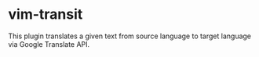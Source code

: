 # vim-transit

This plugin translates a given text from source language to target language via Google Translate API.
